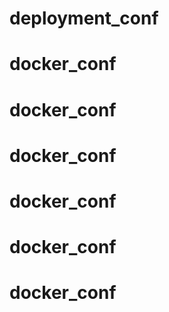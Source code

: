 # deployment_conf
# docker_conf
# docker_conf
# docker_conf
# docker_conf
# docker_conf
# docker_conf
